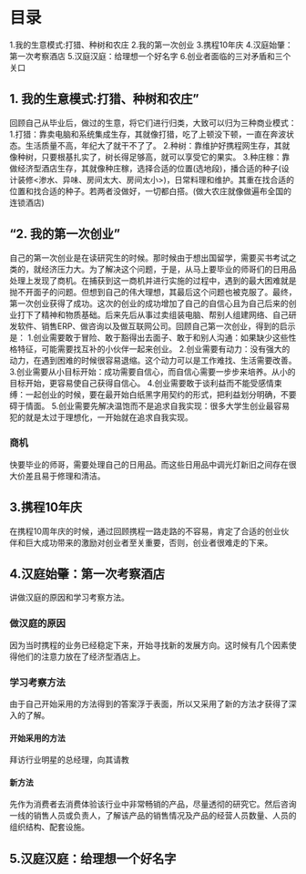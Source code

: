 # 目录
1.我的生意模式:打猎、种树和农庄
2.我的第一次创业
3.携程10年庆
4.汉庭始肇：第一次考察酒店
5.汉庭汉庭：给理想一个好名字
6.创业者面临的三对矛盾和三个关口

## 1. 我的生意模式:打猎、种树和农庄”
回顾自己从毕业后，做过的生意，将它们进行归类，大致可以归为三种商业模式：
1.打猎：靠卖电脑和系统集成生存，其就像打猎，吃了上顿没下顿，一直在奔波状态。生活质量不高，年纪大了就干不了了。
2.种树：靠维护好携程网生存，其就像种树，只要根基扎实了，树长得足够高，就可以享受它的果实。
3.种庄稼：靠做经济型酒店生存，其就像种庄稼，选择合适的位置(选地段)，播合适的种子(设计装修<渗水、异味、房间太大、房间太小>)，日常料理和维护。其重在找合适的位置和找合适的种子。若两者没做好，一切都白搭。(做大农庄就像做遍布全国的连锁酒店)

## “2. 我的第一次创业”
自己的第一次创业是在读研究生的时候。那时候由于想出国留学，需要买书考试之类的，就经济压力大。为了解决这个问题，于是，从马上要毕业的师哥们的日用品处理上发现了商机。在捕获到这一商机并进行实施的过程中，遇到的最大困难就是抛不开面子的问题。但想到自己的伟大理想，其最后这个问题也被克服了。最终，第一次创业获得了成功。这次的创业的成功增加了自己的自信心且为自己后来的创业打下了精神和物质基础。后来先后从事过卖组装电脑、帮别人组建网络、自己研发软件、销售ERP、做咨询以及做互联网公司。回顾自己第一次创业，得到的启示是：
1.创业需要敢于冒险、敢于豁得出去面子、敢于和别人沟通：如果缺少这些性格特征，可能需要找互补的小伙伴一起来创业。
2.创业需要有动力：没有强大的动力，在遇到困难的时候很容易退缩。这个动力可以是工作难找、生活需要改善。
3.创业需要从小目标开始：成功需要自信心，而自信心需要一步步来培养。从小的目标开始，更容易使自己获得自信心。
4.创业需要敢于谈利益而不能受感情束缚：一起创业的时候，要在最开始白纸黑字用契约的形式，把利益划分明确，不要碍于情面。
5.创业需要先解决温饱而不是追求自我实现：很多大学生创业最容易犯的就是太过于理想化，一开始就在追求自我实现。

### 商机
快要毕业的师哥，需要处理自己的日用品。而这些日用品中调光灯新旧之间存在很大价差且易于修理和清洁。

## 3.携程10年庆
在携程10周年庆的时候，通过回顾携程一路走路的不容易，肯定了合适的创业伙伴和巨大成功带来的激励对创业者至关重要，否则，创业者很难走的下来。

## 4.汉庭始肇：第一次考察酒店
讲做汉庭的原因和学习考察方法。
### 做汉庭的原因
因为当时携程的业务已经稳定下来，开始寻找新的发展方向。这时候有几个因素使得他们的注意力放在了经济型酒店上。

### 学习考察方法
由于自己开始采用的方法得到的答案浮于表面，所以又采用了新的方法才获得了深入的了解。

#### 开始采用的方法
拜访行业明星的总经理，向其请教

#### 新方法
先作为消费者去消费体验该行业中非常畅销的产品，尽量透彻的研究它。然后咨询一线的销售人员或负责人，了解该产品的销售情况及产品的经营人员数量、人员的组织结构、配套设施。

## 5.汉庭汉庭：给理想一个好名字
